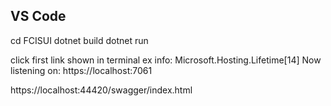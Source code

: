 ## VS Code
cd FCISUI
dotnet build
dotnet run

click first link shown in terminal ex 
info: Microsoft.Hosting.Lifetime[14]
      Now listening on: https://localhost:7061


https://localhost:44420/swagger/index.html
